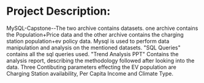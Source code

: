 # Project Description:
MySQL-Capstone--The two archive contains datasets. one archive contains the Population+Price data and the other archive contains the charging station population+ev policy data. Mysql is used to perform data manipulation and analysis on the mentioned datasets. "SQL Queries" contains all the sql queries used. "Trend Analysis PPT" Contains the analysis report, describing the methodology followed after looking into the data. Three Contibuting parameters effecting the EV population are Charging Station availability, Per Capita Income and Climate Type.

